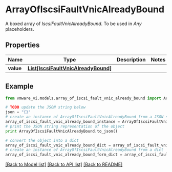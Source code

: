 # ArrayOfIscsiFaultVnicAlreadyBound

A boxed array of *IscsiFaultVnicAlreadyBound*. To be used in *Any* placeholders. 

## Properties
Name | Type | Description | Notes
------------ | ------------- | ------------- | -------------
**value** | [**List[IscsiFaultVnicAlreadyBound]**](IscsiFaultVnicAlreadyBound.md) |  | 

## Example

```python
from vmware_vi.models.array_of_iscsi_fault_vnic_already_bound import ArrayOfIscsiFaultVnicAlreadyBound

# TODO update the JSON string below
json = "{}"
# create an instance of ArrayOfIscsiFaultVnicAlreadyBound from a JSON string
array_of_iscsi_fault_vnic_already_bound_instance = ArrayOfIscsiFaultVnicAlreadyBound.from_json(json)
# print the JSON string representation of the object
print ArrayOfIscsiFaultVnicAlreadyBound.to_json()

# convert the object into a dict
array_of_iscsi_fault_vnic_already_bound_dict = array_of_iscsi_fault_vnic_already_bound_instance.to_dict()
# create an instance of ArrayOfIscsiFaultVnicAlreadyBound from a dict
array_of_iscsi_fault_vnic_already_bound_form_dict = array_of_iscsi_fault_vnic_already_bound.from_dict(array_of_iscsi_fault_vnic_already_bound_dict)
```
[[Back to Model list]](../README.md#documentation-for-models) [[Back to API list]](../README.md#documentation-for-api-endpoints) [[Back to README]](../README.md)



